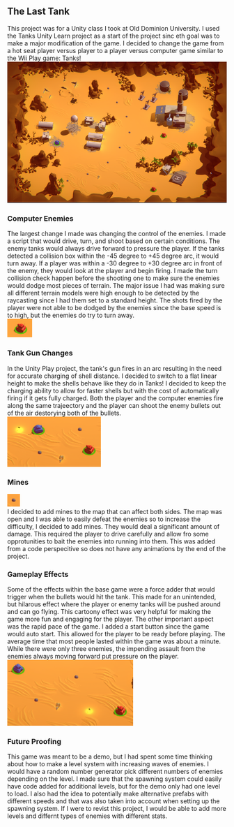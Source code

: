## The Last Tank
This project was for a Unity class I took at Old Dominion University. I used the Tanks Unity Learn project as a start of the project sinc eth goal was to make a major modification of the game. I decided to change the game from a hot seat player versus player to a player versus computer game similar to the Wii Play game: Tanks! <br>
![alt text](Images/OverallGame.PNG)
### Computer Enemies
The largest change I made was changing the control of the enemies. I made a script that would drive, turn, and shoot based on certain conditions. The enemy tanks would always drive forward to pressure the player. If the tanks detected a collision box within the -45 degree to +45 degree arc, it would turn away. If a player was within a -30 degree to +30 degree arc in front of the enemy, they would look at the player and begin firing. I made the turn collision check happen before the shooting one to make sure the enemies would dodge most pieces of terrain. The major issue I had was making sure all different terrain models were high enough to be detected by the raycasting since I had them set to a standard height. The shots fired by the player were not able to be dodged by the enemies since the base speed is to high, but the enemies do try to turn away. <br>
![alt text](Images/Enemy.PNG)
### Tank Gun Changes
In the Unity Play project, the tank's gun fires in an arc resulting in the need for accurate charging of shell distance. I decided to switch to a flat linear height to make the shells behave like they do in Tanks! I decided to keep the charging ability to allow for faster shells but with the cost of automatically firing if it gets fully charged. Both the player and the computer enemies fire along the same trajeectory and the player can shoot the enemy bullets out of the air destorying both of the bullets. <br>
![alt text](Images/EnemyShootAtPlayer.PNG)
### Mines
![alt text](Images/Mine.PNG) <br>
I decided to add mines to the map that can affect both sides. The map was open and I was able to easily defeat the enemies so to increase the difficulty, I decided to add mines. They would deal a significant amount of damage. This required the player to drive carefully and allow fro some opprotunities to bait the enemies into running into them. This was added from a code perspecitive so does not have any animations by the end of the project. <br>

### Gameplay Effects
Some of the effects within the base game were a force adder that would trigger when the bullets would hit the tank. This made for an unintended, but hilarous effect where the player or enemy tanks will be pushed around and can go flying. This cartoony effect was very helpful for making the game more fun and engaging for the player. The other important aspect was the rapid pace of the game. I added a start button since the game would auto start. This allowed for the player to be ready before playing. The average time that most people lasted within the game was about a minute. While there were only three enemies, the impending assault from the enemies always moving forward put pressure on the player. <br>
![alt text](Images/PlayerShootAtEnemy.PNG)
### Future Proofing
This game was meant to be a demo, but I had spent some time thinking about how to make a level system with increasing waves of enemies. I would have a random number generator pick different numbers of enemies depending on the level. I made sure that the spawning system could easily have code added for additional levels, but for the demo only had one level to load. I also had the idea to potentially make alternative prefabs with different speeds and that was also taken into account when setting up the spawning system. If I were to revist this project, I would be able to add more levels and differnt types of enemies with different stats. <br>
